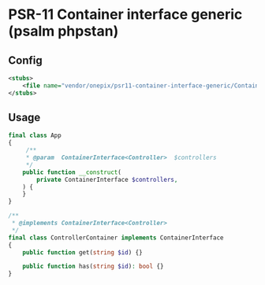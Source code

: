 # PSR-11 Container interface generic (psalm phpstan)

## Config

```xml
<stubs>
    <file name="vendor/onepix/psr11-container-interface-generic/ContainerInterface.php"/>
</stubs>
```

## Usage

```php
final class App 
{
     /**
     * @param  ContainerInterface<Controller>  $controllers
     */
    public function __construct(
        private ContainerInterface $controllers,
    ) {
    }
}
```

```php
/**
 * @implements ContainerInterface<Controller>
 */
final class ControllerContainer implements ContainerInterface
{
    public function get(string $id) {}

    public function has(string $id): bool {}
}
```